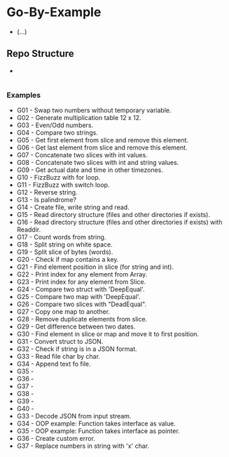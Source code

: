 # Go-By-Example
- (...)

## Repo Structure
*
```

```


### Examples
 - G01 - Swap two numbers without temporary variable.
 - G02 - Generate multiplication table 12 x 12.
 - G03 - Even/Odd numbers.
 - G04 - Compare two strings.
 - G05 - Get first element from slice and remove this element.
 - G06 - Get last element from slice and remove this element.
 - G07 - Concatenate two slices with int values.
 - G08 - Concatenate two slices with int and string values.
 - G09 - Get actual date and time in other timezones.
 - G10 - FizzBuzz with for loop.
 - G11 - FizzBuzz with switch loop.
 - G12 - Reverse string.
 - G13 - Is palindrome?
 - G14 - Create file, write string and read.
 - G15 - Read directory structure (files and other directories if exists).
 - G16 - Read directory structure (files and other directories if exists) with Readdir.
 - G17 - Count words from string.
 - G18 - Split string on white space.
 - G19 - Split slice of bytes (words).
 - G20 - Check if map contains a key.
 - G21 - Find element position in slice (for string and int).
 - G22 - Print index for any element from Array.
 - G23 - Print index for any element from Slice.
 - G24 - Compare two struct with 'DeepEqual'.
 - G25 - Compare two map with 'DeepEqual'.
 - G26 - Compare two slices with "DeadEqual".
 - G27 - Copy one map to another.
 - G28 - Remove duplicate elements from slice.
 - G29 - Get difference between two dates.
 - G30 - Find element in slice or map and move it to first position.
 - G31 - Convert struct to JSON.
 - G32 - Check if string is in a JSON format.
 - G33 - Read file char by char.
 - G34 - Append text fo file.
 - G35 - 
 - G36 - 
 - G37 - 
 - G38 - 
 - G39 - 
 - G40 - 
 - G33 - Decode JSON from input stream.
 - G34 - OOP example: Function takes interface as value.
 - G35 - OOP example: Function takes interface as pointer.
 - G36 - Create custom error.
 - G37 - Replace numbers in string with 'x' char.
<!-- - 040 - Generate 256 bit key. -->
<!-- - 045(50) - Split URL and getting his parameters. -->
